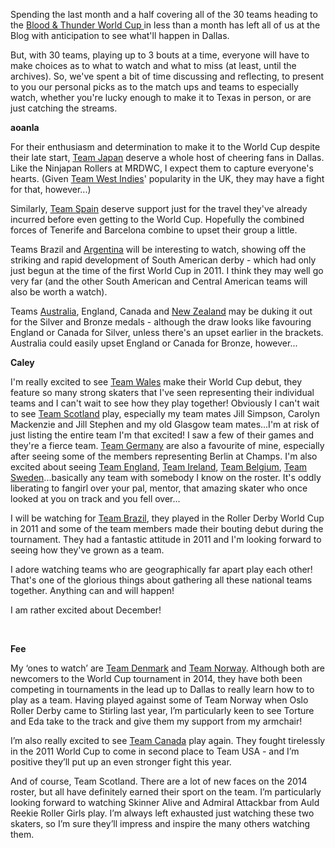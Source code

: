 <html><body><p>Spending the last month and a half covering all of the 30 teams heading to the <a href="http://rollerderbyworldcup.com">Blood &amp; Thunder World Cup </a>in less than a month has left all of us at the Blog with anticipation to see what'll happen in Dallas.

But, with 30 teams, playing up to 3 bouts at a time, everyone will have to make choices as to what to watch and what to miss (at least, until the archives). So, we've spent a bit of time discussing and reflecting, to present to you our personal picks as to the match ups and teams to especially watch, whether you're lucky enough to make it to Texas in person, or are just catching the streams.

<strong>aoanla</strong>

For their enthusiasm and determination to make it to the World Cup despite their late start, <a title="World Cup Interview: Team Japan [ローラーデービーのワールドカップ：日本のチーム]" href="http://scottishrollerderbyblog.com/2014/09/15/world-cup-interview-team-japan-%e3%83%ad%e3%83%bc%e3%83%a9%e3%83%bc%e3%83%87%e3%83%bc%e3%83%93%e3%83%bc%e3%81%ae%e3%83%af%e3%83%bc%e3%83%ab%e3%83%89%e3%82%ab%e3%83%83%e3%83%97%ef%bc%9a%e6%97%a5/">Team Japan</a> deserve a whole host of cheering fans in Dallas. Like the Ninjapan Rollers at MRDWC, I expect them to capture everyone's hearts. (Given <a title="World Cup Interview: Team West Indies" href="http://scottishrollerderbyblog.com/2014/09/17/world-cup-interview-team-west-indies/">Team West Indies</a>' popularity in the UK, they may have a fight for that, however...)

Similarly, <a title="World Cup Interview: Team Spain" href="http://scottishrollerderbyblog.com/2014/09/23/world-cup-interview-team-spain/">Team Spain</a> deserve support just for the travel they've already incurred before even getting to the World Cup. Hopefully the combined forces of Tenerife and Barcelona combine to upset their group a little.

Teams Brazil and <a title="World Cup Interview: Team Argentina" href="http://scottishrollerderbyblog.com/2014/10/09/world-cup-interview-team-argentina/">Argentina</a> will be interesting to watch, showing off the striking and rapid development of South American derby - which had only just begun at the time of the first World Cup in 2011. I think they may well go very far (and the other South American and Central American teams will also be worth a watch).

Teams <a title="World Cup Interview: Team Australia" href="http://scottishrollerderbyblog.com/2014/09/18/world-cup-interview-team-australia/">Australia</a>, England, Canada and <a title="World Cup Interview: Team New Zealand" href="http://scottishrollerderbyblog.com/2014/09/19/world-cup-interview-team-new-zealand/">New Zealand</a> may be duking it out for the Silver and Bronze medals - although the draw looks like favouring England or Canada for Silver, unless there's an upset earlier in the brackets. Australia could easily upset England or Canada for Bronze, however...

<strong>Caley</strong>

I'm really excited to see <a title="World Cup Interview: Team Wales" href="http://scottishrollerderbyblog.com/2014/10/15/world-cup-interview-team-wales/">Team Wales</a> make their World Cup debut, they feature so many strong skaters that I've seen representing their individual teams and I can't wait to see how they play together! Obviously I can't wait to see <a title="World Cup Interview: Team Scotland" href="http://scottishrollerderbyblog.com/2014/10/16/world-cup-interview-team-scotland/">Team Scotland</a> play, especially my team mates Jill Simpson, Carolyn Mackenzie and Jill Stephen and my old Glasgow team mates...I'm at risk of just listing the entire team I'm that excited! I saw a few of their games and they're a fierce team. <a title="World Cup Interview: Team Germany" href="http://scottishrollerderbyblog.com/2014/10/01/world-cup-interview-team-germany/">Team Germany</a> are also a favourite of mine, especially after seeing some of the members representing Berlin at Champs. I'm also excited about seeing <a title="World Cup Interview: Team England" href="http://scottishrollerderbyblog.com/2014/10/17/world-cup-interview-team-england/">Team England</a>, <a title="World Cup Interview: Team Ireland" href="http://scottishrollerderbyblog.com/2014/10/14/world-cup-interview-team-ireland/">Team Ireland</a>, <a title="World Cup Interview: Team Belgium" href="http://scottishrollerderbyblog.com/2014/09/30/world-cup-interview-team-belgium/">Team Belgium</a>, <a title="World Cup Interview: Team Sweden" href="http://scottishrollerderbyblog.com/2014/10/24/world-cup-interview-team-sweden/">Team Sweden</a>...basically any team with somebody I know on the roster. It's oddly liberating to fangirl over your pal, mentor, that amazing skater who once looked at you on track and you fell over...

I will be watching for <a title="World Cup Interview: Team Brasil" href="http://scottishrollerderbyblog.com/2014/10/07/world-cup-interview-team-brasil/">Team Brazil</a>, they played in the Roller Derby World Cup in 2011 and some of the team members made their bouting debut during the tournament. They had a fantastic attitude in 2011 and I'm looking forward to seeing how they've grown as a team.

I adore watching teams who are geographically far apart play each other! That's one of the glorious things about gathering all these national teams together. Anything can and will happen!

I am rather excited about December!

 

<strong>Fee</strong>

My ‘ones to watch’ are <a title="World Cup Interview: Team Denmark" href="http://scottishrollerderbyblog.com/2014/10/22/world-cup-interview-team-denmark/">Team Denmark</a> and <a title="World Cup Interview: Team Norway" href="http://scottishrollerderbyblog.com/2014/10/21/world-cup-interview-team-norway/">Team Norway</a>. Although both are newcomers to the World Cup tournament in 2014, they have both been competing in tournaments in the lead up to Dallas to really learn how to to play as a team. Having played against some of Team Norway when Oslo Roller Derby came to Stirling last year, I’m particularly keen to see Torture and Eda take to the track and give them my support from my armchair!

I’m also really excited to see <a title="World Cup Interview: Team Canada" href="http://scottishrollerderbyblog.com/2014/10/30/world-cup-interview-team-canada/">Team Canada</a> play again. They fought tirelessly in the 2011 World Cup to come in second place to Team USA - and I’m positive they’ll put up an even stronger fight this year.

And of course, Team Scotland. There are a lot of new faces on the 2014 roster, but all have definitely earned their sport on the team. I’m particularly looking forward to watching Skinner Alive and Admiral Attackbar from Auld Reekie Roller Girls play. I’m always left exhausted just watching these two skaters, so I’m sure they’ll impress and inspire the many others watching them.</p></body></html>
